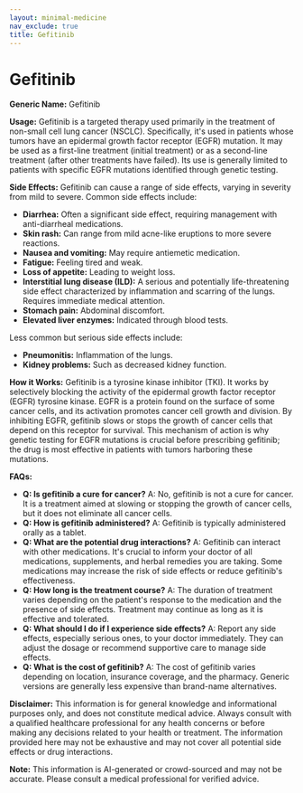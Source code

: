 ```yaml
---
layout: minimal-medicine
nav_exclude: true
title: Gefitinib
---
```


# Gefitinib

**Generic Name:** Gefitinib

**Usage:** Gefitinib is a targeted therapy used primarily in the treatment of non-small cell lung cancer (NSCLC).  Specifically, it's used in patients whose tumors have an epidermal growth factor receptor (EGFR) mutation.  It may be used as a first-line treatment (initial treatment) or as a second-line treatment (after other treatments have failed).  Its use is generally limited to patients with specific EGFR mutations identified through genetic testing.

**Side Effects:** Gefitinib can cause a range of side effects, varying in severity from mild to severe.  Common side effects include:

* **Diarrhea:**  Often a significant side effect, requiring management with anti-diarrheal medications.
* **Skin rash:**  Can range from mild acne-like eruptions to more severe reactions.
* **Nausea and vomiting:**  May require antiemetic medication.
* **Fatigue:**  Feeling tired and weak.
* **Loss of appetite:**  Leading to weight loss.
* **Interstitial lung disease (ILD):** A serious and potentially life-threatening side effect characterized by inflammation and scarring of the lungs.  Requires immediate medical attention.
* **Stomach pain:** Abdominal discomfort.
* **Elevated liver enzymes:** Indicated through blood tests.

Less common but serious side effects include:

* **Pneumonitis:** Inflammation of the lungs.
* **Kidney problems:**  Such as decreased kidney function.


**How it Works:** Gefitinib is a tyrosine kinase inhibitor (TKI).  It works by selectively blocking the activity of the epidermal growth factor receptor (EGFR) tyrosine kinase.  EGFR is a protein found on the surface of some cancer cells, and its activation promotes cancer cell growth and division. By inhibiting EGFR, gefitinib slows or stops the growth of cancer cells that depend on this receptor for survival.  This mechanism of action is why genetic testing for EGFR mutations is crucial before prescribing gefitinib; the drug is most effective in patients with tumors harboring these mutations.

**FAQs:**

* **Q: Is gefitinib a cure for cancer?** A: No, gefitinib is not a cure for cancer. It is a treatment aimed at slowing or stopping the growth of cancer cells, but it does not eliminate all cancer cells.
* **Q: How is gefitinib administered?** A: Gefitinib is typically administered orally as a tablet.
* **Q: What are the potential drug interactions?** A:  Gefitinib can interact with other medications.  It's crucial to inform your doctor of all medications, supplements, and herbal remedies you are taking.  Some medications may increase the risk of side effects or reduce gefitinib's effectiveness.
* **Q: How long is the treatment course?** A: The duration of treatment varies depending on the patient's response to the medication and the presence of side effects.  Treatment may continue as long as it is effective and tolerated.
* **Q: What should I do if I experience side effects?** A: Report any side effects, especially serious ones, to your doctor immediately.  They can adjust the dosage or recommend supportive care to manage side effects.
* **Q:  What is the cost of gefitinib?** A:  The cost of gefitinib varies depending on location, insurance coverage, and the pharmacy.  Generic versions are generally less expensive than brand-name alternatives.


**Disclaimer:** This information is for general knowledge and informational purposes only, and does not constitute medical advice.  Always consult with a qualified healthcare professional for any health concerns or before making any decisions related to your health or treatment.  The information provided here may not be exhaustive and may not cover all potential side effects or drug interactions.


**Note:** This information is AI-generated or crowd-sourced and may not be accurate. Please consult a medical professional for verified advice.